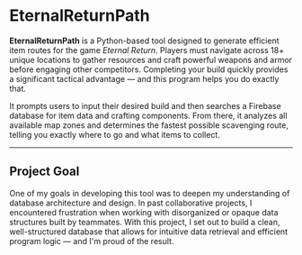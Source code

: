 # EternalReturnPath

**EternalReturnPath** is a Python-based tool designed to generate efficient item routes for the game *Eternal Return*. Players must navigate across 18+ unique locations to gather resources and craft powerful weapons and armor before engaging other competitors. Completing your build quickly provides a significant tactical advantage — and this program helps you do exactly that.

It prompts users to input their desired build and then searches a Firebase database for item data and crafting components. From there, it analyzes all available map zones and determines the fastest possible scavenging route, telling you exactly where to go and what items to collect.

---

## Project Goal

One of my goals in developing this tool was to deepen my understanding of database architecture and design. In past collaborative projects, I encountered frustration when working with disorganized or opaque data structures built by teammates. With this project, I set out to build a clean, well-structured database that allows for intuitive data retrieval and efficient program logic — and I'm proud of the result.
